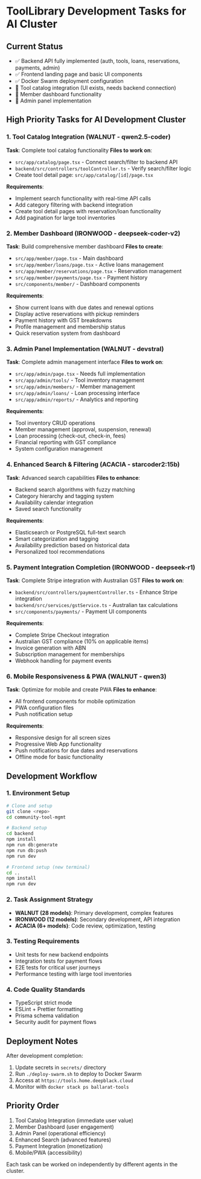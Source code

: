 # ToolLibrary Development Tasks for AI Cluster

## Current Status
- ✅ Backend API fully implemented (auth, tools, loans, reservations, payments, admin)
- ✅ Frontend landing page and basic UI components
- ✅ Docker Swarm deployment configuration
- 🔄 Tool catalog integration (UI exists, needs backend connection)
- 🔄 Member dashboard functionality
- 🔄 Admin panel implementation

## High Priority Tasks for AI Development Cluster

### 1. Tool Catalog Integration (WALNUT - qwen2.5-coder)
**Task**: Complete tool catalog functionality
**Files to work on**:
- `src/app/catalog/page.tsx` - Connect search/filter to backend API
- `backend/src/controllers/toolController.ts` - Verify search/filter logic
- Create tool detail page: `src/app/catalog/[id]/page.tsx`

**Requirements**:
- Implement search functionality with real-time API calls
- Add category filtering with backend integration
- Create tool detail pages with reservation/loan functionality
- Add pagination for large tool inventories

### 2. Member Dashboard (IRONWOOD - deepseek-coder-v2)
**Task**: Build comprehensive member dashboard
**Files to create**:
- `src/app/member/page.tsx` - Main dashboard
- `src/app/member/loans/page.tsx` - Active loans management
- `src/app/member/reservations/page.tsx` - Reservation management
- `src/app/member/payments/page.tsx` - Payment history
- `src/components/member/` - Dashboard components

**Requirements**:
- Show current loans with due dates and renewal options
- Display active reservations with pickup reminders
- Payment history with GST breakdowns
- Profile management and membership status
- Quick reservation system from dashboard

### 3. Admin Panel Implementation (WALNUT - devstral)
**Task**: Complete admin management interface
**Files to work on**:
- `src/app/admin/page.tsx` - Needs full implementation
- `src/app/admin/tools/` - Tool inventory management
- `src/app/admin/members/` - Member management
- `src/app/admin/loans/` - Loan processing interface
- `src/app/admin/reports/` - Analytics and reporting

**Requirements**:
- Tool inventory CRUD operations
- Member management (approval, suspension, renewal)
- Loan processing (check-out, check-in, fees)
- Financial reporting with GST compliance
- System configuration management

### 4. Enhanced Search & Filtering (ACACIA - starcoder2:15b)
**Task**: Advanced search capabilities
**Files to enhance**:
- Backend search algorithms with fuzzy matching
- Category hierarchy and tagging system
- Availability calendar integration
- Saved search functionality

**Requirements**:
- Elasticsearch or PostgreSQL full-text search
- Smart categorization and tagging
- Availability prediction based on historical data
- Personalized tool recommendations

### 5. Payment Integration Completion (IRONWOOD - deepseek-r1)
**Task**: Complete Stripe integration with Australian GST
**Files to work on**:
- `backend/src/controllers/paymentController.ts` - Enhance Stripe integration
- `backend/src/services/gstService.ts` - Australian tax calculations
- `src/components/payments/` - Payment UI components

**Requirements**:
- Complete Stripe Checkout integration
- Australian GST compliance (10% on applicable items)
- Invoice generation with ABN
- Subscription management for memberships
- Webhook handling for payment events

### 6. Mobile Responsiveness & PWA (WALNUT - qwen3)
**Task**: Optimize for mobile and create PWA
**Files to enhance**:
- All frontend components for mobile optimization
- PWA configuration files
- Push notification setup

**Requirements**:
- Responsive design for all screen sizes
- Progressive Web App functionality
- Push notifications for due dates and reservations
- Offline mode for basic functionality

## Development Workflow

### 1. Environment Setup
```bash
# Clone and setup
git clone <repo>
cd community-tool-mgmt

# Backend setup
cd backend
npm install
npm run db:generate
npm run db:push
npm run dev

# Frontend setup (new terminal)
cd ..
npm install  
npm run dev
```

### 2. Task Assignment Strategy
- **WALNUT (28 models)**: Primary development, complex features
- **IRONWOOD (12 models)**: Secondary development, API integration
- **ACACIA (6+ models)**: Code review, optimization, testing

### 3. Testing Requirements
- Unit tests for new backend endpoints
- Integration tests for payment flows
- E2E tests for critical user journeys
- Performance testing with large tool inventories

### 4. Code Quality Standards
- TypeScript strict mode
- ESLint + Prettier formatting
- Prisma schema validation
- Security audit for payment flows

## Deployment Notes

After development completion:
1. Update secrets in `secrets/` directory
2. Run `./deploy-swarm.sh` to deploy to Docker Swarm
3. Access at `https://tools.home.deepblack.cloud`
4. Monitor with `docker stack ps ballarat-tools`

## Priority Order
1. Tool Catalog Integration (immediate user value)
2. Member Dashboard (user engagement)
3. Admin Panel (operational efficiency)  
4. Enhanced Search (advanced features)
5. Payment Integration (monetization)
6. Mobile/PWA (accessibility)

Each task can be worked on independently by different agents in the cluster.